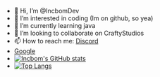 - 👋 Hi, I’m @IncbomDev
- 👀 I’m interested in coding (Im on github, so yea)
- 🌱 I’m currently learning java
- 💞️ I’m looking to collaborate on CraftyStudios
- 📫 How to reach me: [Discord](https://discord.gg/8z9Y4tfNAZ)
- [Google](https://google.com)
- [![Incbom's GitHub stats](https://github-readme-stats.vercel.app/api?username=IncbomDev)](https://github.com/anuraghazra/github-readme-stats)
- [![Top Langs](https://github-readme-stats.vercel.app/api/top-langs/?username=IncbomDev)](https://github.com/anuraghazra/github-readme-stats)

